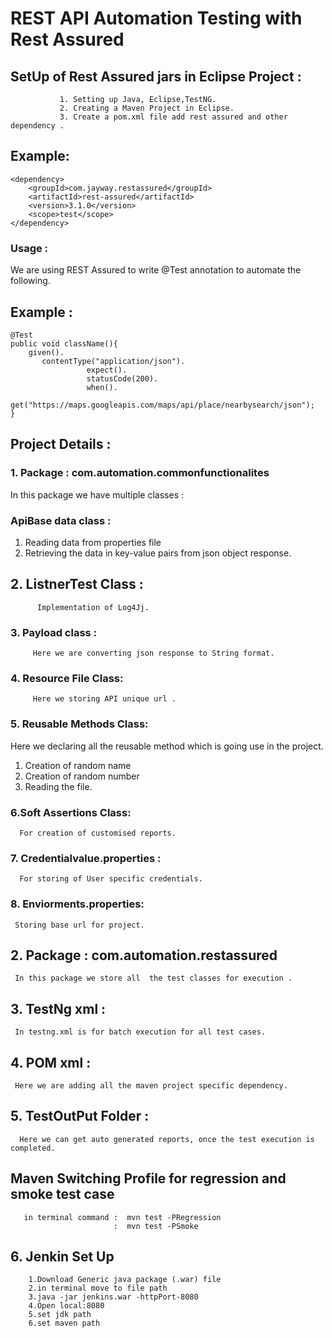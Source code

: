 # REST API Automation Testing with Rest Assured

## SetUp of Rest Assured jars in Eclipse Project :
               1. Setting up Java, Eclipse,TestNG.
               2. Creating a Maven Project in Eclipse.
               3. Create a pom.xml file add rest assured and other dependency .
##   Example: 
```
<dependency>
    <groupId>com.jayway.restassured</groupId>
    <artifactId>rest-assured</artifactId>
    <version>3.1.0</version>
    <scope>test</scope>
</dependency>

```
### Usage :
We are using REST Assured to write @Test annotation to automate the following.
## Example :

```
@Test
public void className(){  
 	given().
 	   contentType("application/json").
                 expect().
                 statusCode(200).
                 when().
                 get("https://maps.googleapis.com/maps/api/place/nearbysearch/json");
}
```

## Project Details :
### 1. Package :   com.automation.commonfunctionalites
  In this package we have multiple classes :

### ApiBase data class :

1. Reading data from properties file
2. Retrieving the data in key-value pairs from json object response.

## 2. ListnerTest Class :
          Implementation of Log4Jj.

### 3. Payload class :
         Here we are converting json response to String format.

### 4. Resource File Class:
         Here we storing API unique url .

### 5.  Reusable Methods Class:
Here we declaring all the reusable method which is going use in the project.

1. Creation of random name
2. Creation of random number
3. Reading the file.

### 6.Soft Assertions Class:
      For creation of customised reports.

### 7. Credentialvalue.properties :
      For storing of User specific credentials.

### 8. Enviorments.properties:
     Storing base url for project.

## 2. Package :   com.automation.restassured
     In this package we store all  the test classes for execution .

## 3. TestNg xml :
     In testng.xml is for batch execution for all test cases.

## 4. POM xml :
     Here we are adding all the maven project specific dependency.

## 5. TestOutPut Folder :
      Here we can get auto generated reports, once the test execution is completed.
      
## Maven Switching Profile for regression and smoke test case        
       in terminal command :  mvn test -PRegression
                           :  mvn test -PSmoke
## 6. Jenkin Set Up 
        1.Download Generic java package (.war) file
        2.in terminal move to file path
        3.java -jar jenkins.war -httpPort-8080
        4.Open local:8080
        5.set jdk path
        6.set maven path
                                   











 
